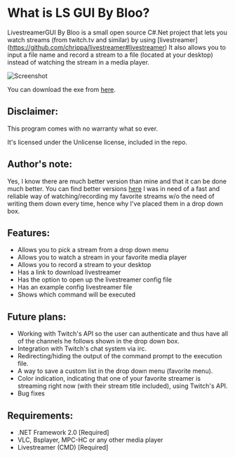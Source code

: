 # What is LS GUI By Bloo?
LivestreamerGUI By Bloo is a small open source C#.Net project that lets you watch streams (from twitch.tv and similar) by using [livestreamer] (https://github.com/chrippa/livestreamer#livestreamer)
It also allows you to input a file name and record a stream to a file (located at your desktop) instead of watching the stream in a media player.

![Screenshot](http://i.imgur.com/Z1R6ihd.png)

You can download the exe from [here](https://github.com/bloodev/LiveStreamerGUI_by_Bloo/raw/master/LiveStreamerGUI%20by%20Bloo/bin/Debug/LS%20GUI%20-%20Bloo.exe).

Disclaimer:
-----
This program comes with no warranty what so ever. 

It's licensed under the Unlicense license, included in the repo.

Author's note:
-----
Yes, I know there are much better version than mine and that it can be done much better. 
You can find better versions [here](https://github.com/chrippa/livestreamer/wiki/Alternative%20interfaces)
I was in need of a fast and reliable way of watching/recording my favorite streams w/o the need of writing them down every time, hence why I've placed them in a drop down box.

Features:
-----
* Allows you to pick a stream from a drop down menu
* Allows you to watch a stream in your favorite media player
* Allows you to record a stream to your desktop
* Has a link to download livestreamer
* Has the option to open up the livestreamer config file
* Has an example config livestreamer file
* Shows which command will be executed

Future plans:
-----
- Working with Twitch's API so the user can authenticate and thus have all of the channels he follows shown in the drop down box.
- Integration with Twitch's chat system via irc.
- Redirecting/hiding the output of the command prompt to the execution file.
- A way to save a custom list in the drop down menu (favorite menu).
- Color indication, indicating that one of your favorite streamer is streaming right now (with their stream title included), using Twitch's API.
- Bug fixes

Requirements:
-----
- .NET Framework 2.0 [Required]
- VLC, Bsplayer, MPC-HC or any other media player
- Livestreamer (CMD) [Required]